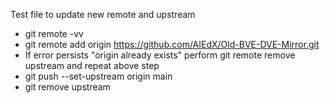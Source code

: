Test file to update new remote and upstream


- git remote -vv  
- git remote add origin https://github.com/AIEdX/Old-BVE-DVE-Mirror.git
- If error persists "origin already exists" perform git remote remove upstream   and repeat above step
- git push --set-upstream origin main    
- git remove upstream

